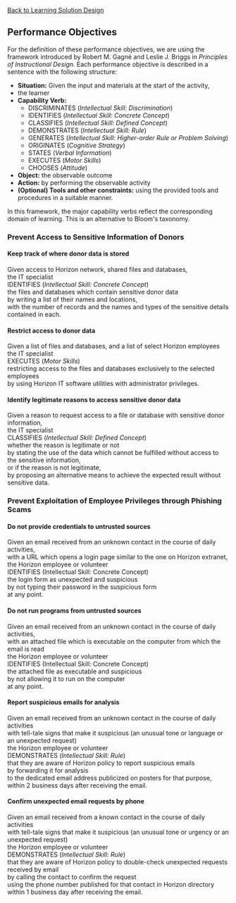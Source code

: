 [Back to Learning Solution Design](600-LEARNING-SOLUTION-DESIGN.md)
## Performance Objectives

For the definition of these performance objectives, we are using the
framework introduced by Robert M. Gagné and Leslie J. Briggs in
*Principles of Instructional Design*.  Each performance objective
is described in a sentence with the following structure:

  * **Situation:** Given the input and materials at the start of the activity,
  * the learner
  * **Capability Verb:**
     - DISCRIMINATES (*Intellectual Skill: Discrimination*)
     - IDENTIFIES (*Intellectual Skill: Concrete Concept*)
     - CLASSIFIES (*Intellectual Skill: Defined Concept*)
     - DEMONSTRATES (*Intellectual Skill: Rule*)
     - GENERATES (*Intellectual Skill: Higher-order Rule or Problem Solving*)
     - ORIGINATES (*Cognitive Strategy*)
     - STATES (*Verbal Information*)
     - EXECUTES (*Motor Skills*)
     - CHOOSES (*Attitude*)
  * **Object:** the observable outcome
  * **Action:** by performing the observable activity
  * **(Optional) Tools and other constraints:** using the provided tools and procedures
       in a suitable manner.

In this framework, the major capability verbs reflect the corresponding domain
of learning. This is an alternative to Bloom's taxonomy.

### Prevent Access to Sensitive Information of Donors

#### Keep track of where donor data is stored

Given access to Horizon network, shared files and databases,  
the IT specialist  
IDENTIFIES (*Intellectual Skill: Concrete Concept*)  
the files and databases which contain sensitive donor data  
by writing a list of their names and locations,  
with the number of records and the names and types of the sensitive details contained in each.

#### Restrict access to donor data

Given a list of files and databases, and a list of select Horizon employees  
the IT specialist  
EXECUTES (*Motor Skills*)  
restricting access to the files and databases exclusively to the selected employees  
by using Horizon IT software utilities with administrator privileges.

#### Identify legitimate reasons to access sensitive donor data

Given a reason to request access to a file or database
with sensitive donor information,  
the IT specialist  
CLASSIFIES (*Intellectual Skill: Defined Concept*)  
whether the reason is legitimate or not  
by stating the use of the data
which cannot be fulfilled without access to the sensitive information,  
or if the reason is not legitimate,  
by proposing an alternative means to achieve the expected result without sensitive data.


### Prevent Exploitation of Employee Privileges through Phishing Scams

#### Do not provide credentials to untrusted sources

Given an email received from an unknown contact in the course of daily activities,  
with a URL which opens a login page similar to the one on Horizon extranet,  
the Horizon employee or volunteer  
IDENTIFIES (Intellectual Skill: Concrete Concept)  
the login form as unexpected and suspicious  
by not typing their password in the suspicious form  
at any point.

#### Do not run programs from untrusted sources

Given an email received from an unknown contact in the course of daily activities,  
with an attached file which is executable on the computer from which the email is read  
the Horizon employee or volunteer  
IDENTIFIES (Intellectual Skill: Concrete Concept)  
the attached file as executable and suspicious  
by not allowing it to run on the computer  
at any point.

#### Report suspicious emails for analysis

Given an email received from an unknown contact in the course of daily activities  
with tell-tale signs that make it suspicious (an unusual tone or language or an unexpected request)  
the Horizon employee or volunteer  
DEMONSTRATES (*Intellectual Skill: Rule*)  
that they are aware of Horizon policy to report suspicious emails  
by forwarding it for analysis  
to the dedicated email address publicized on posters for that purpose,  
within 2 business days after receiving the email.

#### Confirm unexpected email requests by phone

Given an email received from a known contact in the course of daily activities  
with tell-tale signs that make it suspicious (an unusual tone or urgency or an unexpected request)  
the Horizon employee or volunteer  
DEMONSTRATES (*Intellectual Skill: Rule*)  
that they are aware of Horizon policy to double-check unexpected requests received by email  
by calling the contact to confirm the request  
using the phone number published for that contact in Horizon directory  
within 1 business day after receiving the email.
